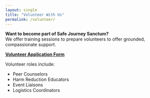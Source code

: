 ```yaml
---
layout: single
title: "Volunteer With Us"
permalink: /volunteer/
---
```


**Want to become part of Safe Journey Sanctum?**  
We offer training sessions to prepare volunteers to offer grounded, compassionate support.

**[Volunteer Application Form](https://forms.gle/your-google-form-link)**

Volunteer roles include:
- Peer Counselors
- Harm Reduction Educators
- Event Liaisons
- Logistics Coordinators
